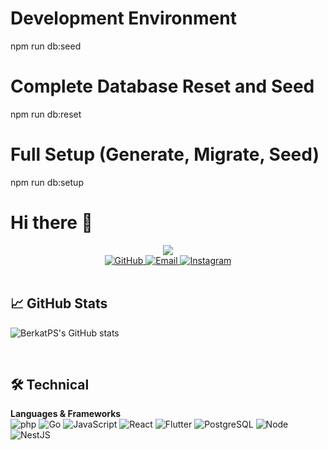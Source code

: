 # Development Environment
npm run db:seed

# Complete Database Reset and Seed
npm run db:reset

# Full Setup (Generate, Migrate, Seed)
npm run db:setup



# Hi there  👋

<div align="center">
  <img src="https://readme-typing-svg.demolab.com?font=Poppins&size=28&duration=2800&pause=800&color=38BCAD&center=true&vCenter=true&width=800&lines=Call+me+Berkat;Welcome+to+my+GitHub+Profile!;Building+Scalable+Solutions;Turning+Coffee+%E2%98%95%EF%B8%8F+Into+Code;Open+for+Collaboration+%F0%9F%92%AC&background=FFFFFF00&random=false&height=45&width=800">
</div>

<!-- Social & Stats Section -->
<div align="center">

  <a href="https://github.com/BerkatPS">
    <img src="https://img.shields.io/badge/GitHub-100000?style=for-the-badge&logo=github&logoColor=white" alt="GitHub">
  </a>

  <a href="mailto:BerkatPS@example.com">
    <img src="https://img.shields.io/badge/Gmail-D14836?style=for-the-badge&logo=gmail&logoColor=white" alt="Email">
  </a>

  <a href="https://instagram.com/berkatps">
    <img src="https://img.shields.io/badge/Instagram-E4405F?style=for-the-badge&logo=instagram&logoColor=white" alt="Instagram">
  </a>
</div>
<br/>

## 📈 GitHub Stats
![BerkatPS's GitHub stats](https://github-readme-stats.vercel.app/api?username=BerkatPS&show_icons=true&theme=radical)



<br/>

<!-- Tech Stack Section -->
## 🛠️ Technical

**Languages & Frameworks**  
![php](https://img.shields.io/badge/PHP-777BB4?style=for-the-badge&logo=php&logoColor=white)
![Go](https://img.shields.io/badge/Go-00ADD8?style=for-the-badge&logo=go&logoColor=white)
![JavaScript](https://img.shields.io/badge/JavaScript-F7DF1E?style=for-the-badge&logo=javascript&logoColor=black)
![React](https://img.shields.io/badge/React-20232A?style=for-the-badge&logo=react&logoColor=61DAFB)
![Flutter](https://img.shields.io/badge/Flutter-02569B?style=for-the-badge&logo=flutter&logoColor=white)
![PostgreSQL](https://img.shields.io/badge/PostgreSQL-316192?style=for-the-badge&logo=postgresql&logoColor=white)
![Node](https://img.shields.io/badge/Node.js-339933?style=for-the-badge&logo=nodedotjs&logoColor=white)
![NestJS](https://img.shields.io/badge/NestJS-E0234E?style=for-the-badge&logo=nestjs&logoColor=white)
<br/>
